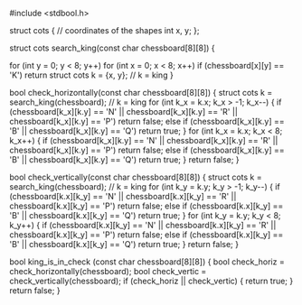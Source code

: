 #include <stdbool.h>

struct cots { // coordinates of the shapes
  int x, y;
};

struct cots search_king(const char chessboard[8][8]) {


  for (int y = 0; y < 8; y++) 
    for (int x = 0; x < 8; x++)
      if (chessboard[x][y] == 'K')
        return struct cots k = {x, y}; // k = king
}

bool check_horizontally(const char chessboard[8][8]) {
  struct cots k = search_king(chessboard); // k = king
  for (int k_x = k.x; k_x > -1; k_x--) {
    if (chessboard[k_x][k.y] == 'N' || chessboard[k_x][k.y] == 'R' || chessboard[k_x][k.y] == 'P')
      return false;
    else if (chessboard[k_x][k.y] == 'B' ||  chessboard[k_x][k.y] == 'Q')
      return true;
  }
  for (int k_x = k.x; k_x < 8; k_x++) {
    if (chessboard[k_x][k.y] == 'N' || chessboard[k_x][k.y] == 'R' || chessboard[k_x][k.y] == 'P')
      return false;
    else if (chessboard[k_x][k.y] == 'B' ||  chessboard[k_x][k.y] == 'Q')
      return true;
  }
  return false;
}

bool check_vertically(const char chessboard[8][8]) {
  struct cots k = search_king(chessboard); // k = king
  for (int k_y = k.y; k_y > -1; k_y--) {
    if (chessboard[k.x][k_y] == 'N' || chessboard[k.x][k_y] == 'R' || chessboard[k.x][k_y] == 'P')
      return false;
    else if (chessboard[k.x][k_y] == 'B' ||  chessboard[k.x][k_y] == 'Q')
      return true;
  }
  for (int k_y = k.y; k_y < 8; k_y++) {
    if (chessboard[k.x][k_y] == 'N' || chessboard[k.x][k_y] == 'R' || chessboard[k.x][k_y] == 'P')
      return false;
    else if (chessboard[k.x][k_y] == 'B' ||  chessboard[k.x][k_y] == 'Q')
      return true;
  }
  return false;
}


bool king_is_in_check (const char chessboard[8][8])
{
  bool check_horiz = check_horizontally(chessboard);
  bool check_vertic = check_vertically(chessboard);
  if (check_horiz || check_vertic) {
    return true;
  }
  return false;
}
